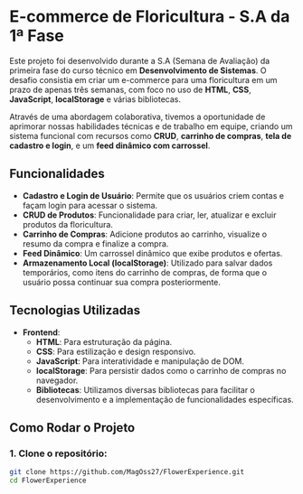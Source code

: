# E-commerce de Floricultura - S.A da 1ª Fase

Este projeto foi desenvolvido durante a S.A (Semana de Avaliação) da primeira fase do curso técnico em **Desenvolvimento de Sistemas**. O desafio consistia em criar um e-commerce para uma floricultura em um prazo de apenas três semanas, com foco no uso de **HTML**, **CSS**, **JavaScript**, **localStorage** e várias bibliotecas.

Através de uma abordagem colaborativa, tivemos a oportunidade de aprimorar nossas habilidades técnicas e de trabalho em equipe, criando um sistema funcional com recursos como **CRUD**, **carrinho de compras**, **tela de cadastro e login**, e um **feed dinâmico com carrossel**.

## Funcionalidades

- **Cadastro e Login de Usuário**: Permite que os usuários criem contas e façam login para acessar o sistema.
- **CRUD de Produtos**: Funcionalidade para criar, ler, atualizar e excluir produtos da floricultura.
- **Carrinho de Compras**: Adicione produtos ao carrinho, visualize o resumo da compra e finalize a compra.
- **Feed Dinâmico**: Um carrossel dinâmico que exibe produtos e ofertas.
- **Armazenamento Local (localStorage)**: Utilizado para salvar dados temporários, como itens do carrinho de compras, de forma que o usuário possa continuar sua compra posteriormente.

## Tecnologias Utilizadas

- **Frontend**:
  - **HTML**: Para estruturação da página.
  - **CSS**: Para estilização e design responsivo.
  - **JavaScript**: Para interatividade e manipulação de DOM.
  - **localStorage**: Para persistir dados como o carrinho de compras no navegador.
  - **Bibliotecas**: Utilizamos diversas bibliotecas para facilitar o desenvolvimento e a implementação de funcionalidades específicas.

## Como Rodar o Projeto

### 1. Clone o repositório:

```bash
git clone https://github.com/MagOss27/FlowerExperience.git
cd FlowerExperience
